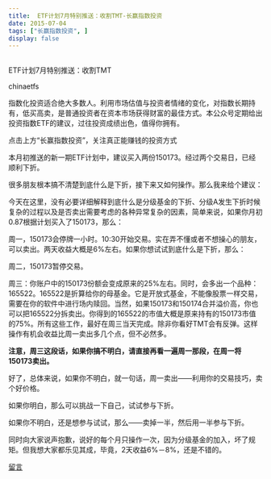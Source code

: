 ```yaml
---
title:  ETF计划7月特别推送：收割TMT-长赢指数投资
date: 2015-07-04
tags: ["长赢指数投资", ]
display: false
---
```



## 



ETF计划7月特别推送：收割TMT




chinaetfs




指数化投资适合绝大多数人。利用市场估值与投资者情绪的变化，对指数长期持有，低买高卖，是普通投资者在资本市场获得财富的最佳方式。本公众号定期给出投资指数ETF的建议，过往投资成绩出色，值得你拥有。


点击上方“长赢指数投资”，关注真正能赚钱的投资方式







本月初推送的新一期ETF计划中，建议买入两份150173。经过两个交易日，已经顺利下折。



很多朋友根本搞不清楚到底什么是下折，接下来又如何操作。那么我来给个建议：



今天在这里，没有必要详细解释到底什么是分级基金的下折、分级A发生下折时候复杂的过程以及是否卖出需要考虑的各种异常复杂的因素，简单来说，如果你月初0.87根据计划买入了150173，那么：



周一，150173会停牌一小时。10:30开始交易。实在弄不懂或者不想操心的朋友，可以卖出。两天收益大概是6%左右。如果你想试试到底什么是下折，那么：



周二，150173暂停交易。



周三：你账户中的150173份额会变成原来的25%左右。同时，会多出一个品种：165522。165522是折算给你的母基金。它是开放式基金，不能像股票一样交易，需要在你的软件中进行场内赎回。当然，如果150173和150174合并溢价高，你也可以把165522分拆卖出。你得到的165522的市值大概是原来持有的150173市值的75%。所有这些工作，最好在周三当天完成。除非你看好TMT会有反弹。这样操作有机会收益比周一卖出多几个点，但不必然多。



**注意，周三这段话，如果你搞不明白，请直接再看一遍周一那段，在周一将150173卖出。**



好了，总体来说，如果你不明白，就一句话，周一卖出——利用你的交易技巧，卖个好价格。



如果你明白，那么可以挑战一下自己，试试参与下折。



如果你不明白，还是想参与试试，那么——卖掉一半，然后用一半参与下折。





同时向大家说声抱歉，说好的每个月只操作一次，因为分级基金的加入，坏了规矩。但我想大家都乐见其成，毕竟，2天收益6%－8%，还是不错的。









[留言](javascript:;)